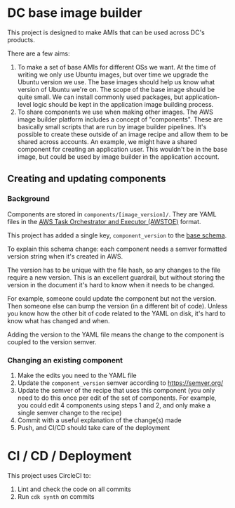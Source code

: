 # DC base image builder

This project is designed to make AMIs that can be used across DC's products.

There are a few aims:

1. To make a set of base AMIs for different OSs we want. At the time of 
   writing we only use Ubuntu images, but over time we upgrade the Ubuntu 
   version we use. The base images should help us know what version of 
   Ubuntu we're on. The scope of the 
   base image should be quite small. We can install commonly used packages, 
   but application-level logic should be kept in the application image 
   building process.
2. To share components we use when making other images. The AWS image 
   builder platform includes a concept of "components". These are basically 
   small scripts that are run by image builder pipelines. It's possible to 
   create these outside of an image recipe and allow them to be shared 
   across accounts. An example, we might have a shared component for 
   creating an application user. This wouldn't be in the base image, but 
   could be used by image builder in the application account. 


## Creating and updating components

### Background 
Components are stored in `components/[image_version]/`. They are YAML files 
in the [AWS Task Orchestrator and Executor (AWSTOE)](https://docs.aws.amazon.com/imagebuilder/latest/userguide/toe-get-started.html)
format.

This project has added a single key, `component_version` to the [base schema](https://docs.aws.amazon.com/imagebuilder/latest/userguide/toe-use-documents.html#document-schema).

To explain this schema change: each component needs a semver formatted 
version string when it's created in AWS.

The version has to be unique with the file hash, so any changes to the file 
require a new version. This is an excellent guardrail, but without storing 
the version in the document it's hard to know when it needs to be changed.

For example, someone could update the component but not the version. Then 
someone else can bump the version (in a different bit of code). Unless you 
know how the other bit of code related to the YAML on disk, it's hard to 
know what has changed and when.

Adding the version to the YAML file means the change to the component is 
coupled to the version semver.

### Changing an existing component

1. Make the edits you need to the YAML file
2. Update the `component_version` semver according to https://semver.org/
3. Update the semver of the recipe that uses this component (you only need 
   to do this once per edit of the set of components. For example, you could 
   edit 4 components using steps 1 and 2, and only make a single semver 
   change to the recipe)
4. Commit with a useful explanation of the change(s) made
5. Push, and CI/CD should take care of the deployment 



# CI / CD / Deployment

This project uses CircleCI to:

1. Lint and check the code on all commits
2. Run `cdk synth` on commits
